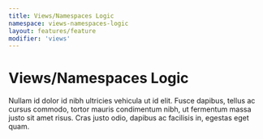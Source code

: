 ```yaml
---
title: Views/Namespaces Logic
namespace: views-namespaces-logic
layout: features/feature
modifier: 'views'
---
```

# Views/Namespaces Logic

Nullam id dolor id nibh ultricies vehicula ut id elit. Fusce dapibus, tellus ac cursus commodo, tortor mauris condimentum nibh, ut fermentum massa justo sit amet risus. Cras justo odio, dapibus ac facilisis in, egestas eget quam.

